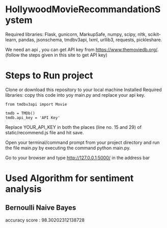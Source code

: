 # HollywoodMovieRecommandationSystem

Required libraries: Flask, gunicorn, MarkupSafe, numpy, scipy, nltk, scikit-learn, pandas, jsonschema, tmdbv3api, lxml, urllib3, requests, pickleshare.

We need an api , you can get API key from https://www.themoviedb.org/. (follow the steps given in this site to get API key)

# Steps to Run project

Clone or download this repository to your local machine Installed Required libraries: copy this code into yoy main.py and replace your api key.

    from tmdbv3api import Movie

    tmdb = TMDb()
    tmdb.api_key = 'API Key'
    

Replace YOUR_API_KEY in both the places (line no. 15 and 29) of static/recommend.js file and hit save.

Open your terminal/command prompt from your project directory and run the file main.py by executing the command python main.py.

Go to your browser and type http://127.0.0.1:5000/ in the address bar

# Used Algorithm for sentiment analysis
## Bernoulli Naive Bayes ##
accuracy score : 98.30202312138728
